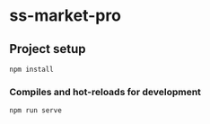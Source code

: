 # ss-market-pro

## Project setup
```
npm install
```

### Compiles and hot-reloads for development
```
npm run serve
```

